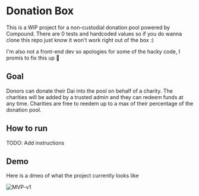 # Donation Box

This is a WIP project for a non-custodial donation pool powered by Compound. There are 0 tests and hardcoded values so if you do wanna clone this repo just know it won't work right out of the box :)

I'm also not a front-end dev so apologies for some of the hacky code, I promis to fix this up :see_no_evil:

## Goal
Donors can donate their Dai into the pool on behalf of a charity. The charities will be added by a trusted admin and they can redeem funds at any time. Charities are free to reedem up to a max of their percentage of the donation pool.

## How to run
TODO: Add instructions

## Demo
Here is a dmeo of what the project currently looks like

![MVP-v1](demo/donation-box-mvp.gif)